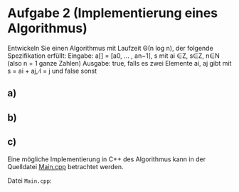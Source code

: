 # Aufgabe 2 (Implementierung eines Algorithmus)

Entwickeln Sie einen Algorithmus mit Laufzeit Θ(n log n), der folgende Spezifikation erfüllt:
Eingabe: a[] = [a0, ... , an−1], s mit ai ∈Z, s∈Z, n∈N (also n + 1 ganze Zahlen)
Ausgabe: true, falls es zwei Elemente ai, aj gibt mit s = ai + aj, i̸ = j und false sonst

## a)

## b)

## c)

Eine mögliche Implementierung in C++ des Algorithmus kann in der Quelldatei [Main.cpp](Main.cpp) betrachtet werden.

Datei `Main.cpp`:

```cpp